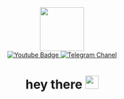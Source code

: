 <div id="header" align="center">
  <img src="https://media.giphy.com/media/M9gbBd9nbDrOTu1Mqx/giphy.gif" width="100"/>
  
  <div id="badges">
    <a href="https://www.youtube.com/@ilyagorkun325/featured">
      <img src="https://img.shields.io/badge/YouTube-red?style=for-the-badge&logo=youtube&logoColor=white" alt="Youtube Badge"/>
    </a>  
    <a href="https://t.me/sandBoxChatPain">
      <img src="https://img.shields.io/badge/Telegram-Channel-red?style=for-the-badge&logo=youtube&logoColor=white" alt="Telegram Chanel"/>
    </a>  
  </div>
  <img src="https://komarev.com/ghpvc/?username=LeoGays&style=flat-square&color=blue" alt=""/>
  <h1>
    hey there
    <img src="https://media.giphy.com/media/hvRJCLFzcasrR4ia7z/giphy.gif" width="30px"/>
  </h1>
</div>
